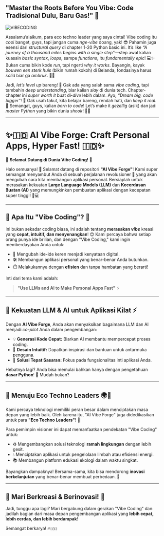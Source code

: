 

## "Master the Roots Before You Vibe: Code Tradisional Dulu, Baru Gas!" 🌟

![VIBECODING](https://github.com/arry-hutomo/ETL--AICONCEPT/blob/main/STAGES%201-2/vibe%20coding%20with%20python.png)


Assalamu’alaikum, para eco techno leader yang saya cintai! Vibe coding itu *cool* banget, guys, tapi jangan cuma *nge-vibe* doang, yak! 😎 Pahamin juga esensi dari *structural query* di chapter 1-20 Python basic ini. It’s like *“A journey of a thousand miles begins with a single step”*—step awal kalian kuasain *basic syntax*, *loops*, sampe *functions*, itu *fundamentally epic*! 💻✨ Bukan cuma bikin kode *run*, tapi ngerti *why it works*. Bayangin, kayak *bouwen een sterk huis* (bikin rumah kokoh) di Belanda, fondasinya harus *solid* biar ga *ambruk*. 🏡💪

Jadi, *let’s level up* bareng! 🚀 Gak ada yang salah sama *vibe coding*, tapi tambahin *deep understanding*, biar kalian *slay* di dunia tech. Chapter-chapter ini *super worth it* buat di-*dive* lebih dalam. Ayo, *“Dream big, code bigger”*! 🌟 Gak usah takut, kita belajar bareng, rendah hati, dan *keep it real*. 🙌 Semangat, guys, kalian *born to code*! Let’s make it *gezellig* (asik) dan jadi *master Python* yang bikin dunia *shook*! 🐍🔥






-----


# ✨🇮🇩 AI Vibe Forge: Craft Personal Apps, Hyper Fast! 🇮🇩✨

🎉 **Selamat Datang di Dunia Vibe Coding!** 🎉

Halo semuanya! 👋 Selamat datang di repositori **"AI Vibe Forge"**! Kami super semangat menyambut Anda di sebuah perjalanan revolusioner 🚀 yang akan mengubah cara kita membangun aplikasi personal. Bersiaplah untuk merasakan kekuatan **Large Language Models (LLM)** dan **Kecerdasan Buatan (AI)** yang memungkinkan pembuatan aplikasi dengan kecepatan super tinggi! 💨💻

---

## 🌟 Apa Itu "Vibe Coding"? 🌟

Ini bukan sekadar coding biasa, ini adalah tentang **merasakan *vibe*** kreasi yang **cepat, intuitif, dan menyenangkan**! 😊 Kami percaya bahwa setiap orang punya ide brilian, dan dengan "Vibe Coding," kami ingin memberdayakan Anda untuk:

* 🧠 Mengubah ide-ide keren menjadi kenyataan digital.
* 🛠️ Membangun aplikasi personal yang benar-benar Anda butuhkan.
* ⏱️ Melakukannya dengan **efisien** dan tanpa hambatan yang berarti!

Inti dari tema kami adalah:
> **"Use LLMs and AI to Make Personal Apps Fast"** ⚡

---

## 🤖 Kekuatan LLM & AI untuk Aplikasi Kilat ⚡

Dengan **AI Vibe Forge**, Anda akan menyaksikan bagaimana LLM dan AI menjadi *co-pilot* Anda dalam pengembangan:

* 💡 **Generasi Kode Cepat:** Biarkan AI membantu mempercepat proses coding.
* 🎨 **Desain Intuitif:** Dapatkan inspirasi dan bantuan untuk antarmuka pengguna.
* 🎯 **Solusi Tepat Sasaran:** Fokus pada fungsionalitas inti aplikasi Anda.

Hebatnya lagi? Anda bisa memulai bahkan hanya dengan pengetahuan **dasar Python**! 🐍 Mudah bukan?

---

## 🌱 Menuju Eco Techno Leaders 🌍🤝

Kami percaya teknologi memiliki peran besar dalam menciptakan masa depan yang lebih baik. Oleh karena itu, "AI Vibe Forge" juga didedikasikan untuk para **"Eco Techno Leaders"**! 🌳

Para pemimpin visioner ini dapat memanfaatkan pendekatan "Vibe Coding" untuk:

* ♻️ Mengembangkan solusi teknologi **ramah lingkungan** dengan lebih gesit.
* 💧 Menciptakan aplikasi untuk pengelolaan limbah atau efisiensi energi.
* 📚 Membangun platform edukasi ekologi dalam waktu singkat.

Bayangkan dampaknya! Bersama-sama, kita bisa mendorong **inovasi berkelanjutan** yang benar-benar membuat perbedaan. 💪

---

## 🚀 Mari Berkreasi & Berinovasi! 🚀

Jadi, tunggu apa lagi? Mari bergabung dalam gerakan "Vibe Coding" dan jadilah bagian dari masa depan pengembangan aplikasi yang **lebih cepat, lebih cerdas, dan lebih berdampak**!

Semangat berkarya! 🔥🇮🇩
